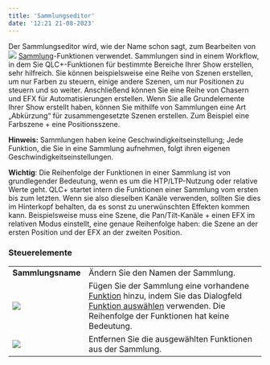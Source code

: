 ```yaml
---
title: 'Sammlungseditor'
date: '12:21 21-08-2023'
---
```


Der Sammlungseditor wird, wie der Name schon sagt, zum Bearbeiten von ![](/basics/collection.png) [Sammlung](/basics/glossary-and-concepts#sammlung)-Funktionen verwendet.
Sammlungen sind in einem Workflow, in dem Sie QLC+-Funktionen für bestimmte Bereiche Ihrer Show erstellen, sehr hilfreich. Sie können beispielsweise eine Reihe von Szenen erstellen, um nur Farben zu steuern, einige andere Szenen, um nur Positionen zu steuern und so weiter. Anschließend können Sie eine Reihe von Chasern und EFX für Automatisierungen erstellen.
Wenn Sie alle Grundelemente Ihrer Show erstellt haben, können Sie mithilfe von Sammlungen eine Art „Abkürzung“ für zusammengesetzte Szenen erstellen. Zum Beispiel eine Farbszene + eine Positionsszene.

**Hinweis:** Sammlungen haben keine Geschwindigkeitseinstellung; Jede Funktion, die Sie in eine Sammlung aufnehmen, folgt ihren eigenen Geschwindigkeitseinstellungen.

**Wichtig**: Die Reihenfolge der Funktionen in einer Sammlung ist von grundlegender Bedeutung, wenn es um die HTP/LTP-Nutzung oder relative Werte geht. QLC+ startet intern die Funktionen einer Sammlung vom ersten bis zum letzten. Wenn sie also dieselben Kanäle verwenden, sollten Sie dies im Hinterkopf behalten, da es sonst zu unerwünschten Effekten kommen kann.
Beispielsweise muss eine Szene, die Pan/Tilt-Kanäle + einen EFX im relativen Modus einstellt, eine genaue Reihenfolge haben: die Szene an der ersten Position und der EFX an der zweiten Position.

### Steuerelemente

|     |     |
| --- | --- |
| **Sammlungsname** | Ändern Sie den Namen der Sammlung. |
| ![](/basics/edit_add.png) | Fügen Sie der Sammlung eine vorhandene [Funktion](/basics/glossary-and-concepts#funktionen) hinzu, indem Sie das Dialogfeld [Funktion auswählen](../function-selection) verwenden. Die Reihenfolge der Funktionen hat keine Bedeutung. |
| ![](/basics/edit_remove.png) | Entfernen Sie die ausgewählten Funktionen aus der Sammlung. |